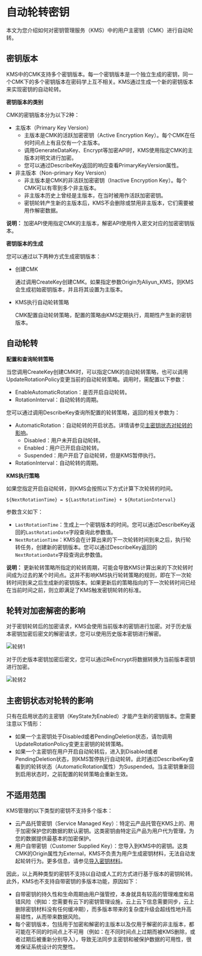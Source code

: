 # 自动轮转密钥

本文为您介绍如何对密钥管理服务（KMS）中的用户主密钥（CMK）进行自动轮转。

## 密钥版本

KMS中的CMK支持多个密钥版本。每一个密钥版本是一个独立生成的密钥，同一个CMK下的多个密钥版本在密码学上互不相关。KMS通过生成一个新的密钥版本来实现密钥的自动轮转。

**密钥版本的类别**

CMK的密钥版本分为以下2种：

-   主版本（Primary Key Version）
    -   主版本是CMK的活跃加密密钥（Active Encryption Key）。每个CMK在任何时间点上有且仅有一个主版本。
    -   调用GenerateDataKey、Encrypt等加密API时，KMS使用指定CMK的主版本对明文进行加密。
    -   您可以通过DescribeKey返回的响应查看PrimaryKeyVersion属性。
-   非主版本（Non-primary Key Version）
    -   非主版本是CMK的非活跃加密密钥（Inactive Encryption Key）。每个CMK可以有零到多个非主版本。
    -   非主版本历史上曾经是主版本，在当时被用作活跃加密密钥。
    -   密钥轮转产生新的主版本后，KMS不会删除或禁用非主版本，它们需要被用作解密数据。

**说明：** 加密API使用指定CMK的主版本，解密API使用传入密文对应的加密密钥版本。

**密钥版本的生成**

您可以通过以下两种方式生成密钥版本：

-   创建CMK

    通过调用CreateKey创建CMK。如果指定参数Origin为Aliyun\_KMS，则KMS会生成初始密钥版本，并且将其设置为主版本。

-   KMS执行自动轮转策略

    CMK配置自动轮转策略，配置的策略由KMS定期执行，周期性产生新的密钥版本。


## 自动轮转

**配置和查询轮转策略**

当您调用CreateKey创建CMK时，可以指定CMK的自动轮转策略，也可以调用UpdateRotationPolicy变更当前的自动轮转策略。调用时，需配置以下参数：

-   EnableAutomaticRotation：是否开启自动轮转。
-   RotationInterval：自动轮转的周期。

您可以通过调用DescribeKey查询所配置的轮转策略，返回的相关参数为：

-   AutomaticRotation：自动轮转的开启状态。详情请参见[主密钥状态对轮转的影响](#section_sij_bov_djx)。
    -   Disabled：用户未开启自动轮转。
    -   Enabled：用户已开启自动轮转。
    -   Suspended：用户开启了自动轮转，但是KMS暂停执行。
-   RotationInterval：自动轮转的周期。

**KMS执行策略**

如果您指定开启自动轮转，则KMS会按照以下方式计算下次轮转的时间。

```
${NextRotationTime} = ${LastRotationTime} + ${RotationInterval}
```

参数含义如下：

-   `LastRotationTime`：生成上一个密钥版本的时间。您可以通过DescribeKey返回的`LastRotationDate`字段查询此参数值。
-   `NextRotationTime`：KMS会在计算出来的下一次轮转时间到来之后，执行轮转任务，创建新的密钥版本。您可以通过DescribeKey返回的`NextRotationDate`字段查询此参数值。

**说明：** 更新轮转策略所指定的轮转周期，可能会导致KMS计算出来的下次轮转时间成为过去的某个时间点。这并不影响KMS执行轮转策略的规则，即在下一次轮转时间到来之后生成新的密钥版本。如果更新后的策略指向的下一次轮转时间已经在当前时间之前，则立即满足了KMS触发密钥轮转的标准。

## 轮转对加密解密的影响

对于密钥轮转后的加密请求，KMS会使用当前版本的密钥进行加密。对于历史版本密钥加密后密文的解密请求，您可以使用历史版本密钥进行解密。

![轮转1](https://static-aliyun-doc.oss-accelerate.aliyuncs.com/assets/img/zh-CN/5792119951/p142447.png)

对于历史版本密钥加密后密文，您可以通过ReEncrypt将数据转换为当前版本密钥进行加密。

![轮转2](https://static-aliyun-doc.oss-accelerate.aliyuncs.com/assets/img/zh-CN/5792119951/p142450.png)

## 主密钥状态对轮转的影响

只有在启用状态的主密钥（KeyState为Enabled）才能产生新的密钥版本。您需要注意以下情形：

-   如果一个主密钥处于Disabled或者PendingDeletion状态，请勿调用UpdateRotationPolicy变更主密钥的轮转策略。
-   如果一个主密钥在用户开启自动轮转后，进入到Disabled或者PendingDeletion状态，则KMS暂停执行自动轮转。此时通过DescribeKey查看到的轮转状态（AutomaticRotation属性）为Suspended。当主密钥重新回到启用状态时，之前配置的轮转策略会重新生效。

## 不适用范围

KMS管理的以下类型的密钥不支持多个版本：

-   云产品托管密钥（Service Managed Key）：特定云产品托管在KMS上的、用于加密保护您的数据的默认密钥。这类密钥由特定云产品为用户代为管理，为您的数据提供最基本的加密保护。
-   用户自带密钥（Customer Supplied Key）：您导入到KMS中的密钥。这类CMK的Origin属性为External，KMS不负责为用户生成密钥材料，无法自动发起轮转行为。更多信息，请参见[导入密钥材料](/intl.zh-CN/密钥服务/密钥种类/使用对称密钥/导入密钥材料.md)。

因此，以上两种类型的密钥不支持以自动或人工的方式进行基于版本的密钥轮转。此外，KMS也不支持自带密钥的多版本功能，原因如下：

-   自带密钥的持久性和生命周期由用户强管控，本身就具有较高的管理难度和易错风险（例如：您需要有云下的密钥管理设施，云上云下信息需要同步，云上删除密钥材料没有任何缓冲期），而多版本带来的复杂度升级会超线性地升高易错性，从而带来数据风险。
-   每个密钥版本，包括用于加密和解密的主版本以及仅用于解密的非主版本，都可能在不同的时间点上不可用（例如：在不同时间点上过期而被KMS删除，或者过期后被重新分别导入），导致无法同步主密钥和被保护数据的可用性，很难保证系统设计的完整性。

